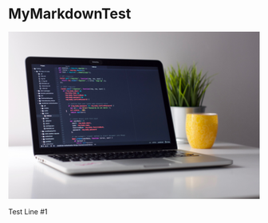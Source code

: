# MyMarkdownTest

![img](test.jpg)

Test Line #1
<!--stackedit_data:
eyJoaXN0b3J5IjpbMTg0OTA2NjU5MF19
-->